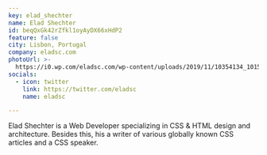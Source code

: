 ```yaml
---
key: elad_shechter
name: Elad Shechter
id: beqQxGk42rZfkl1oyAyDX66xHdP2
feature: false
city: Lisbon, Portugal
company: eladsc.com
photoUrl: >-
  https://i0.wp.com/eladsc.com/wp-content/uploads/2019/11/10354134_10152745572181933_3605798323082127817_n.jpg
socials:
  - icon: twitter
    link: https://twitter.com/eladsc
    name: eladsc

---
```


Elad Shechter is a Web Developer specializing in CSS & HTML design and architecture.  Besides this, his a writer of various globally known CSS articles and a CSS speaker.
